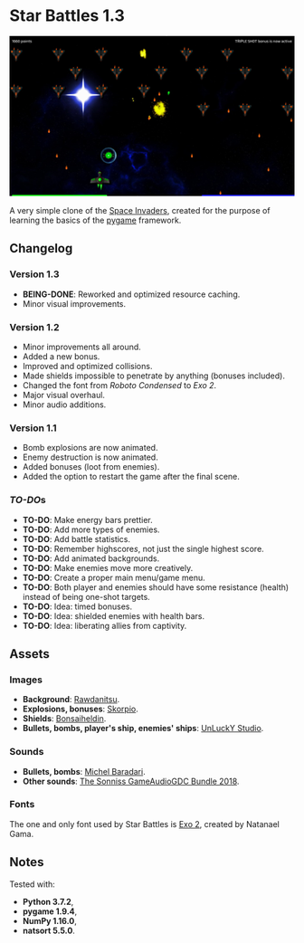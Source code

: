 # Star Battles 1.3

![Screenshot](/Screenshot.jpeg?raw=true)

A very simple clone of the [Space Invaders](https://en.wikipedia.org/wiki/Space_Invaders), created for the purpose of learning the basics of the [pygame](https://www.pygame.org/) framework.

## Changelog

### Version 1.3

- **BEING-DONE**: Reworked and optimized resource caching.
- Minor visual improvements.

### Version 1.2

- Minor improvements all around.
- Added a new bonus.
- Improved and optimized collisions.
- Made shields impossible to penetrate by anything (bonuses included).
- Changed the font from *Roboto Condensed* to *Exo 2*.
- Major visual overhaul.
- Minor audio additions.

### Version 1.1

- Bomb explosions are now animated.
- Enemy destruction is now animated.
- Added bonuses (loot from enemies).
- Added the option to restart the game after the final scene.

### *TO-DO*s

- **TO-DO**: Make energy bars prettier.
- **TO-DO**: Add more types of enemies.
- **TO-DO**: Add battle statistics.
- **TO-DO**: Remember highscore*s*, not just the single highest score.
- **TO-DO**: Add animated backgrounds.
- **TO-DO**: Make enemies move more creatively.
- **TO-DO**: Create a proper main menu/game menu.
- **TO-DO**: Both player and enemies should have some resistance (health) instead of being one-shot targets.
- **TO-DO**: Idea: timed bonuses.
- **TO-DO**: Idea: shielded enemies with health bars.
- **TO-DO**: Idea: liberating allies from captivity.

## Assets

### Images

- **Background**: [Rawdanitsu](https://opengameart.org/content/space-backgrounds-7).
- **Explosions, bonuses**: [Skorpio](https://opengameart.org/content/sci-fi-effects).
- **Shields**: [Bonsaiheldin](http://bonsaiheld.org/).
- **Bullets, bombs, player's ship, enemies' ships**: [UnLuckY Studio](https://opengameart.org/content/complete-spaceship-game-art-pack).

### Sounds

- **Bullets, bombs**: [Michel Baradari](https://opengameart.org/content/4-projectile-launches).
- **Other sounds**: [The Sonniss GameAudioGDC Bundle 2018](https://www.reddit.com/r/gamedev/comments/85kzjw/30gb_of_high_quality_sound_effects_the_sonniss/).

### Fonts

The one and only font used by Star Battles is [Exo 2](https://fonts.google.com/specimen/Exo+2), created by Natanael Gama.

## Notes

Tested with:

- **Python 3.7.2**,
- **pygame 1.9.4**,
- **NumPy 1.16.0**,
- **natsort 5.5.0**.